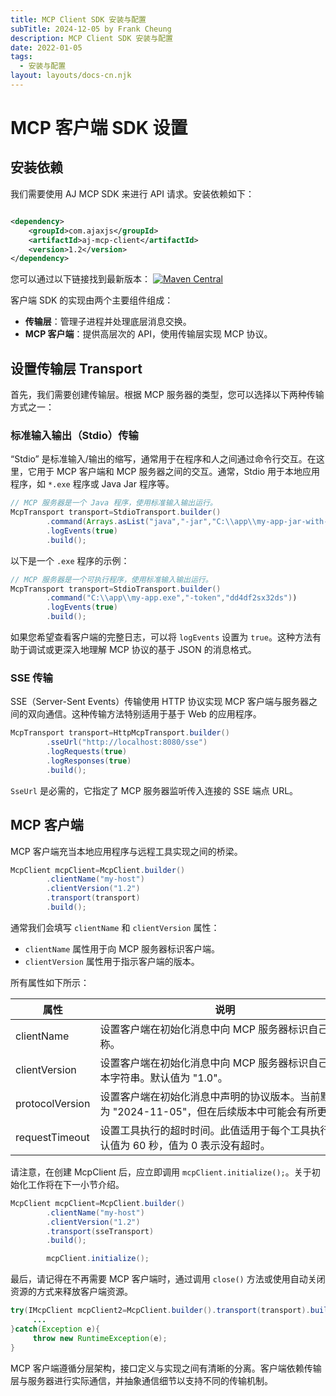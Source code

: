 ```yaml
---
title: MCP Client SDK 安装与配置
subTitle: 2024-12-05 by Frank Cheung
description: MCP Client SDK 安装与配置
date: 2022-01-05
tags:
  - 安装与配置
layout: layouts/docs-cn.njk
---
```


# MCP 客户端 SDK 设置

## 安装依赖

我们需要使用 AJ MCP SDK 来进行 API 请求。安装依赖如下：

```xml

<dependency>
    <groupId>com.ajaxjs</groupId>
    <artifactId>aj-mcp-client</artifactId>
    <version>1.2</version>
</dependency>
```

您可以通过以下链接找到最新版本：
[![Maven Central](https://img.shields.io/maven-central/v/com.ajaxjs/aj-mcp-client?label=Latest%20Release)](https://central.sonatype.com/artifact/com.ajaxjs/aj-mcp-client)

客户端 SDK 的实现由两个主要组件组成：

- **传输层**：管理子进程并处理底层消息交换。
- **MCP 客户端**：提供高层次的 API，使用传输层实现 MCP 协议。

## 设置传输层 Transport

首先，我们需要创建传输层。根据 MCP 服务器的类型，您可以选择以下两种传输方式之一：

### 标准输入输出（Stdio）传输

“Stdio” 是标准输入/输出的缩写，通常用于在程序和人之间通过命令行交互。在这里，它用于 MCP 客户端和 MCP 服务器之间的交互。通常，Stdio 用于本地应用程序，如 `*.exe` 程序或 Java Jar 程序等。

```java
// MCP 服务器是一个 Java 程序，使用标准输入输出运行。
McpTransport transport=StdioTransport.builder()
        .command(Arrays.asList("java","-jar","C:\\app\\my-app-jar-with-dependencies.jar"))
        .logEvents(true)
        .build();
```

以下是一个 `.exe` 程序的示例：

```java
// MCP 服务器是一个可执行程序，使用标准输入输出运行。
McpTransport transport=StdioTransport.builder()
        .command("C:\\app\\my-app.exe","-token","dd4df2sx32ds"))
        .logEvents(true)
        .build();
```

如果您希望查看客户端的完整日志，可以将 `logEvents` 设置为 `true`。这种方法有助于调试或更深入地理解 MCP 协议的基于 JSON 的消息格式。

### SSE 传输

SSE（Server-Sent Events）传输使用 HTTP 协议实现 MCP 客户端与服务器之间的双向通信。这种传输方法特别适用于基于 Web 的应用程序。

```java
McpTransport transport=HttpMcpTransport.builder()
        .sseUrl("http://localhost:8080/sse")
        .logRequests(true)
        .logResponses(true)
        .build();
```

`SseUrl` 是必需的，它指定了 MCP 服务器监听传入连接的 SSE 端点 URL。

## MCP 客户端

MCP 客户端充当本地应用程序与远程工具实现之间的桥梁。

```java
McpClient mcpClient=McpClient.builder()
        .clientName("my-host")
        .clientVersion("1.2")
        .transport(transport)
        .build();
```

通常我们会填写 `clientName` 和 `clientVersion` 属性：

- `clientName` 属性用于向 MCP 服务器标识客户端。
- `clientVersion` 属性用于指示客户端的版本。

所有属性如下所示：

| 属性              | 说明                                                      | 值类型      | 示例值                      |
|-----------------|---------------------------------------------------------|----------|--------------------------|
| clientName      | 设置客户端在初始化消息中向 MCP 服务器标识自己的名称。                           | String   | myapp/foo-app            |
| clientVersion   | 设置客户端在初始化消息中向 MCP 服务器标识自己的版本字符串。默认值为 "1.0"。             | String   | 1.0/2.1.2                |
| protocolVersion | 设置客户端在初始化消息中声明的协议版本。当前默认值为 "2024-11-05"，但在后续版本中可能会有所更改。 | String   | 2024-11-05               |
| requestTimeout  | 设置工具执行的超时时间。此值适用于每个工具执行。默认值为 60 秒，值为 0 表示没有超时。          | Duration | `Duration.ofSeconds(60)` |

请注意，在创建 McpClient 后，应立即调用 `mcpClient.initialize();`。关于初始化工作将在下一小节介绍。

```java
McpClient mcpClient=McpClient.builder()
        .clientName("my-host")
        .clientVersion("1.2")
        .transport(sseTransport)
        .build();

        mcpClient.initialize();
```

最后，请记得在不再需要 MCP 客户端时，通过调用 `close()` 方法或使用自动关闭资源的方式来释放客户端资源。

```java
try(IMcpClient mcpClient2=McpClient.builder().transport(transport).build()) {
     ...
}catch(Exception e){
     throw new RuntimeException(e);
}
```

MCP 客户端遵循分层架构，接口定义与实现之间有清晰的分离。客户端依赖传输层与服务器进行实际通信，并抽象通信细节以支持不同的传输机制。
<style>
table th:nth-child(2) {
 min-width: 400px;
}
table th:nth-child(3), table td:nth-child(3) {
 min-width: 120px!important;
 width: 120px;
}

table td:nth-child(2) {
 text-align: left;
}
</style>
